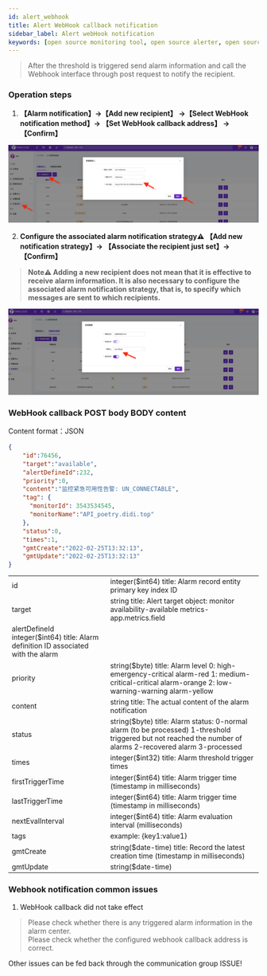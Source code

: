 ```yaml
---
id: alert_webhook
title: Alert WebHook callback notification     
sidebar_label: Alert webHook notification   
keywords: [open source monitoring tool, open source alerter, open source webhook notification]
---
```


> After the threshold is triggered send alarm information and call the Webhook interface through post request to notify the recipient.          

### Operation steps   

1. **【Alarm notification】->【Add new recipient】 ->【Select WebHook notification method】-> 【Set WebHook callback address】 -> 【Confirm】** 

![email](/img/docs/help/alert-notice-5.png)

2. **Configure the associated alarm notification strategy⚠️ 【Add new notification strategy】-> 【Associate the recipient just set】-> 【Confirm】**  

> **Note⚠️ Adding a new recipient does not mean that it is effective to receive alarm information. It is also necessary to configure the associated alarm notification strategy, that is, to specify which messages are sent to which recipients.**   

![email](/img/docs/help/alert-notice-4.png)    

### WebHook callback POST body BODY content   

Content format：JSON  
```json
{
    "id":76456,
    "target":"available",
    "alertDefineId":232,
    "priority":0,
    "content":"监控紧急可用性告警: UN_CONNECTABLE",
    "tag": {
      "monitorId": 3543534545,
      "monitorName":"API_poetry.didi.top"
    },
    "status":0,
    "times":1,
    "gmtCreate":"2022-02-25T13:32:13",
    "gmtUpdate":"2022-02-25T13:32:13"
}
```

|     |     |
|-----|-----|
| id |	integer($int64) title: Alarm record entity primary key index ID  |
| target |	string title: Alert target object: monitor availability-available metrics-app.metrics.field  |
| alertDefineId	integer($int64) title: Alarm definition ID associated with the alarm  |
| priority |	string($byte) title: Alarm level 0: high-emergency-critical alarm-red 1: medium-critical-critical alarm-orange 2: low-warning-warning alarm-yellow  |
| content |	string title: The actual content of the alarm notification |
| status |	string($byte) title: Alarm status: 0-normal alarm (to be processed) 1-threshold triggered but not reached the number of alarms 2-recovered alarm 3-processed |
| times | integer($int32) title: Alarm threshold trigger times |
| firstTriggerTime |	integer($int64) title: Alarm trigger time (timestamp in milliseconds) |
| lastTriggerTime |	integer($int64) title: Alarm trigger time (timestamp in milliseconds) |
| nextEvalInterval |	integer($int64) title: Alarm evaluation interval (milliseconds) |
| tags	| example: {key1:value1} |
| gmtCreate |	string($date-time) title: Record the latest creation time (timestamp in milliseconds) |
| gmtUpdate	|   string($date-time) |



### Webhook notification common issues   

1. WebHook callback did not take effect  
> Please check whether there is any triggered alarm information in the alarm center.  
> Please check whether the configured webhook callback address is correct.

Other issues can be fed back through the communication group ISSUE!  
